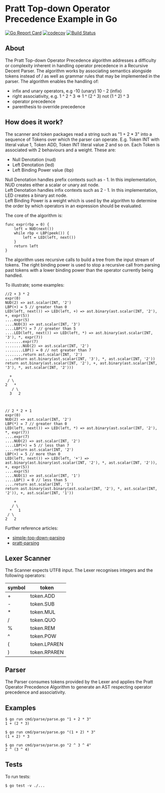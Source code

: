 # Pratt Top-down Operator Precedence Example in Go
[![Go Report Card](https://goreportcard.com/badge/github.com/richardjennings/pratt)](https://goreportcard.com/report/github.com/richardjennings/prattparser) [![codecov](https://codecov.io/gh/richardjennings/prattparser/branch/master/graph/badge.svg)](https://codecov.io/gh/richardjennings/prattparser) [![Build Status](https://travis-ci.org/richardjennings/prattparser.svg?branch=master)](https://travis-ci.org/richardjennings/prattparser)


## About

The Pratt Top-down Operator Precedence algorithm addresses a difficulty or complexity inherent in handling operator precedence in a Recursive Decent Parser. 
The algorithm works by associating semantics alongside tokens instead of / as well as grammar rules that may be implemented in the parser.
The algorithm enables the handling of:
* infix and unary operators, e.g -10 (unary) 10 - 2 (infix) 
* right associativity, e.g. 1 ^ 2 ^ 3 => 1 ^ (2 ^ 3) not (1 ^ 2) ^ 3 
* operator precedence
* parenthesis to override precedence


## How does it work?
The scanner and token packages read a string such as "1 + 2 * 3" into a sequence of Tokens over which the parser can operate.
E.g. Token INT with literal value 1, Token ADD, Token INT literal value 2 and so on.
Each Token is associated with 2 behaviours and a weight. These are:
* Null Denotation (nud)
* Left Denotation (led)
* Left Binding Power value (lbp)

Null Denotation handles prefix contexts such as - 1. In this implementation, NUD creates either a scalar or unary ast node.  
Left Denotation handles infix contexts such as 2 - 1. In this implementation, LED creates a binary ast node.    
Left Binding Power is a weight which is used by the algorithm to determine the order by which operators in an expression should be evaluated.      

The core of the algorithm is:    
```
func expr(rbp = 0) {
	left = NUD(next())
	while rbp < LBP(peek()) {
		left = LED(left, next())
	}
	return left
}
```
The algorithm uses recursive calls to build a tree from the input stream of tokens. The right binding power is used to stop a
recursive call from parsing past tokens with a lower binding power than the operator currently being handled.

To illustrate; some examples:
```
//2 + 3 * 2
expr(0)   
NUD(2) => ast.scalar(INT, '2')
LBP(+) = 5 // greater than 0    
LED(left, next()) => LED(left, +) => ast.binary(ast.scalar(INT, '2'), +, expr(5))   
....expr(5)
....NUD(3) => ast.scalar(INT, '3')
....LBP(*) = 7 // greater than 5
....LED(left, next()) => LED(left, *) => ast.binary(ast.scalar(INT, '3'), *, expr(7))
........expr(7)
........NUD(2) => ast.scalar(INT, '2')
........LBP() = 0 // not greater than 7
........return ast.scalar(INT, '2')
....return ast.binary(ast.scalar(INT, '3'), *, ast.scalar(INT, '2'))
return ast.binary(ast.scalar(INT, '2'), +, ast.binary(ast.scalar(INT, '3'), *, ast.scalar(INT, '2')))

  + 
 / \
2   *
   / \
  3   2 
  
  
  
// 2 * 2 + 1
expr(0)
NUD(2) => ast.scalar(INT, '2')
LBP(*) = 7 // greater than 0 
LED(left, next()) => LED(left, *) => ast.binary(ast.scalar(INT, '2'), *, expr(7))
....expr(7)
....NUD(2) => ast.scalar(INT, '2')
....LBP(+) = 5 // less than 7
....return ast.scalar(INT, '2')
LBP(+) = 5 // more than 0
LED(left, next()) => LED(left, '+') => ast.binary(ast.binary(ast.scalar(INT, '2'), *, ast.scalar(INT, '2')), +, expr(5))
....expr(5)
....NUD(1) => ast.scalar(INT, '1')
....LBP() = 0 // less than 5
....return ast.scalar(INT, '1')
return ast.binary(ast.binary(ast.scalar(INT, '2'), *, ast.scalar(INT, '2')), +, ast.scalar(INT, '1'))
  
    +
   / \
  *   1
 / \
2   2  
```

Further reference articles: 
* [simple-top-down-parsing](http://effbot.org/zone/simple-top-down-parsing.htm)
* [pratt-parsing](https://dev.to/jrop/pratt-parsing) 


## Lexer Scanner

The Scanner expects UTF8 input. The Lexer recognises integers and the following operators:

| symbol | token |
|---|---|
| + | token.ADD |
| - | token.SUB |
| * | token.MUL |
| / | token.QUO |
| % | token.REM |
| ^ | token.POW |
| ( | token.LPAREN |
| ) | token.RPAREN |


## Parser

The Parser consumes tokens provided by the Lexer and applies the Pratt
Operator Precedence Algorithm to generate an AST respecting operator precedence and associativity.

## Examples
```
$ go run cmd/parse/parse.go "1 + 2 * 3"
1 + (2 * 3)
```
```
$ go run cmd/parse/parse.go "(1 + 2) * 3"
(1 + 2) * 3
```
```
$ go run cmd/parse/parse.go "2 ^ 3 ^ 4"
2 ^ (3 ^ 4)
```

## Tests

To run tests:
```
$ go test -v ./...
```
